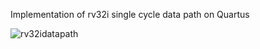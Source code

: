 Implementation of rv32i single cycle data path on Quartus

![rv32idatapath](https://user-images.githubusercontent.com/65819534/82765252-0a0d4400-9de3-11ea-9a30-43b66f59a3cd.png)
